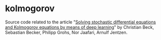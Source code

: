 # kolmogorov
Source code related to the article "[Solving stochastic differential equations and Kolmogorov equations by means of deep learning](https://arxiv.org/abs/1806.00421)" by Christian Beck, Sebastian Becker, Philipp Grohs, Nor Jaafari, Arnulf Jentzen.


